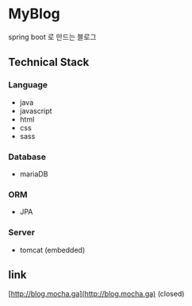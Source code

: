 # MyBlog
spring boot 로 만드는 블로그

## Technical Stack
### Language
- java
- javascript
- html
- css
- sass
### Database
- mariaDB
### ORM
- JPA
### Server
- tomcat (embedded)

## link
[http://blog.mocha.ga](http://blog.mocha.ga) (closed)